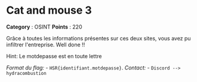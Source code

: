 # Cat and mouse 3

**Category** : OSINT
**Points** : 220

Grâce à toutes les informations présentes sur ces deux sites, vous avez pu infiltrer l'entreprise. Well done !!

Hint: Le motdepasse est en toute lettre

 *Format du flag:*    -       `HSR{identifiant.motdepasse}`.
*Contact:*            -               `Discord -->  hydracombustion`



